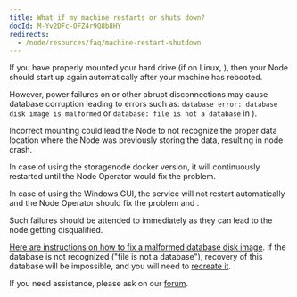 ```yaml
---
title: What if my machine restarts or shuts down?
docId: M-Yv2DFc-OFZ4r9Q8b8HY
redirects:
  - /node/resources/faq/machine-restart-shutdown
---
```


If you have properly mounted your hard drive (if on Linux, [](docId:nZeFxmawYPdgkwUPy6f9s)), then your Node should start up again automatically after your machine has rebooted.

However, power failures on [](docId:hbCGTv1ZLLR2-kpSaGEXw) or other abrupt disconnections may cause database corruption leading to errors such as: `database error: database disk image is malformed` or `database: file is not a database` in [](docId:O68S24Iww4ZEnVk8yO7Mv)).

Incorrect mounting could lead the Node to not recognize the proper data location where the Node was previously storing the data, resulting in node crash.

In case of using the storagenode docker version, it will continuously restarted until the Node Operator would fix the problem.

In case of using the Windows GUI, the service will not restart automatically and the Node Operator should fix the problem and [](docId:Zh_lD6UPciHT53wOWuAoD).

Such failures should be attended to immediately as they can lead to the node getting disqualified.

[Here are instructions on how to fix a malformed database disk image](docId:b75703c5-1484-4a1d-88fe-eb489dfc5554). If the database is not recognized ("file is not a database"), recovery of this database will be impossible, and you will need to [recreate it](docId:f8bed9a6-755f-4860-a5bb-ce2b1a51f8b0).

If you need assistance, please ask on our [forum](https://forum.storj.io/c/sno-category).
